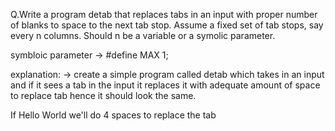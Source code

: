 Q.Write a program detab that replaces tabs in an input with proper number of blanks to space to the next tab stop. Assume a fixed set of tab stops, say every n columns. Should n be a variable or a symolic parameter.

symbloic parameter -> #define MAX 1;

explanation:
-> create a simple program called detab which takes in an input and if it sees a tab in the input it replaces it with adequate amount of space to replace tab hence it should look the same.

If  Hello   World 
we'll do 4 spaces to replace the tab